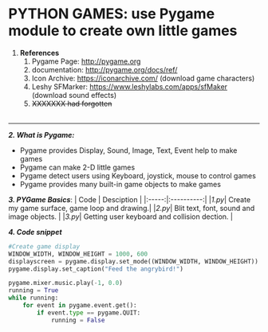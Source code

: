 # PYTHON GAMES: use Pygame module to create own little games

1. **References**
    1. Pygame Page: http://pygame.org
    2. documentation: http://pygame.org/docs/ref/
    3. Icon Archive: https://iconarchive.com/  (download game characters)
    4. Leshy SFMarker: https://www.leshylabs.com/apps/sfMaker   (download sound effects)
    5. ~~XXXXXXX had forgotten~~ <br><br>
------

**_2. What is Pygame:_**
  * Pygame provides Display, Sound, Image, Text, Event help to make games
  * Pygame can make 2-D little games
  * Pygame detect users using Keyboard, joystick, mouse to control games
  * Pygame provides many built-in game objects to make games

**_3. PYGame Basics_**:
| Code | Desciption |
|:-----:|:----------:|
|_1.py_| Create my game surface, game loop and drawing.|
|_2.py_| Blit text, font, sound and image objects.     |
|_3.py_| Getting user keyboard and collision dection.  |

**_4. Code snippet_**
```python
#Create game display
WINDOW_WIDTH, WINDOW_HEIGHT = 1000, 600
displayscreen = pygame.display.set_mode((WINDOW_WIDTH, WINDOW_HEIGHT)) 
pygame.display.set_caption("Feed the angrybird!")

```
```python
pygame.mixer.music.play(-1, 0.0)
running = True
while running:
    for event in pygame.event.get(): 
        if event.type == pygame.QUIT: 
            running = False
```
